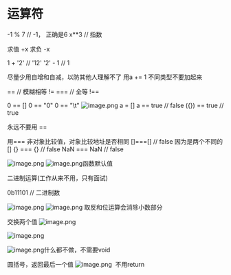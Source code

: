 # 运算符

-1 % 7  // -1， 正确是6
x**3  // 指数


求值 +x
求负 -x


1 +  '2'  // '12'
'2' - 1   // 1


尽量少用自增和自减，以防其他人理解不了
用a += 1
不同类型不要加起来


==  // 模糊相等
!=
=== // 全等
!==




0 == []
0 == "0"
0 == "\t"
![image.png](https://cdn.nlark.com/yuque/0/2020/png/1753813/1596584271637-5ec7ddde-065f-4649-b84a-b242b2e57692.png#align=left&display=inline&height=272&margin=%5Bobject%20Object%5D&name=image.png&originHeight=544&originWidth=528&size=172083&status=done&style=none&width=264)
a = []
a == true   // false
({}) == true   // true


永远不要用 ==


用===
非对象比较值，对象比较地址是否相同
[]===[]  // false 因为是两个不同的[]
{} === {}  // false
NaN === NaN  // false


![image.png](https://cdn.nlark.com/yuque/0/2020/png/1753813/1596585343860-2cd666cc-cf89-4333-a3c8-b72ab1163d92.png#align=left&display=inline&height=145&margin=%5Bobject%20Object%5D&name=image.png&originHeight=290&originWidth=1189&size=208143&status=done&style=none&width=594.5)
![image.png](https://cdn.nlark.com/yuque/0/2020/png/1753813/1596585316779-e0523a39-19e6-4eab-892a-810115423651.png#align=left&display=inline&height=134&margin=%5Bobject%20Object%5D&name=image.png&originHeight=268&originWidth=353&size=41606&status=done&style=none&width=176.5)函数默认值

二进制运算(工作从来不用，只有面试)


0b11101  // 二进制数


![image.png](https://cdn.nlark.com/yuque/0/2020/png/1753813/1596591224956-6ab54023-06bc-4087-b0c4-2b98c3a215fa.png#align=left&display=inline&height=189&margin=%5Bobject%20Object%5D&name=image.png&originHeight=378&originWidth=943&size=166140&status=done&style=none&width=471.5)
![image.png](https://cdn.nlark.com/yuque/0/2020/png/1753813/1596591279327-9459eb19-b7a7-4f6f-95ed-0ca733edf81d.png#align=left&display=inline&height=273&margin=%5Bobject%20Object%5D&name=image.png&originHeight=545&originWidth=1087&size=399592&status=done&style=none&width=543.5)
取反和位运算会消除小数部分


交换两个值
![image.png](https://cdn.nlark.com/yuque/0/2020/png/1753813/1596591418684-f4eb1a97-9162-4a99-93ec-942772201357.png#align=left&display=inline&height=41&margin=%5Bobject%20Object%5D&name=image.png&originHeight=81&originWidth=234&size=10393&status=done&style=none&width=117)


![image.png](https://cdn.nlark.com/yuque/0/2020/png/1753813/1596591491106-e1056bea-8c78-485b-93ed-d1a340bee8ac.png#align=left&display=inline&height=266&margin=%5Bobject%20Object%5D&name=image.png&originHeight=531&originWidth=597&size=170185&status=done&style=none&width=298.5)




![image.png](https://cdn.nlark.com/yuque/0/2020/png/1753813/1596592339023-7f41df18-6bc4-4122-84cf-f7415e7b2ce0.png#align=left&display=inline&height=90&margin=%5Bobject%20Object%5D&name=image.png&originHeight=126&originWidth=503&size=27343&status=done&style=none&width=361)什么都不做，不需要void

圆括号，返回最后一个值
![image.png](https://cdn.nlark.com/yuque/0/2020/png/1753813/1596592498827-09a1bca5-b4a9-480c-81a3-e7bf2815b13b.png#align=left&display=inline&height=138&margin=%5Bobject%20Object%5D&name=image.png&originHeight=165&originWidth=428&size=23088&status=done&style=none&width=358)  不用return

